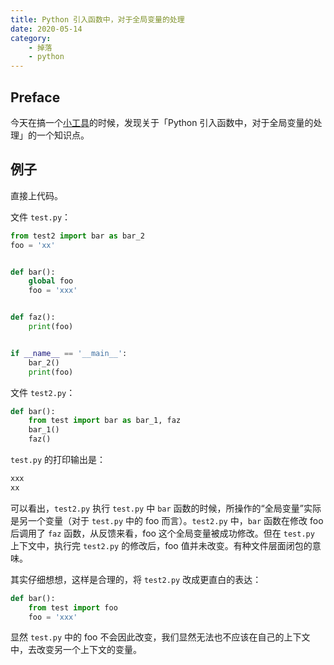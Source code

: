 ```yaml
---
title: Python 引入函数中，对于全局变量的处理
date: 2020-05-14
category: 
    - 掉落
    - python
---
```


## Preface

今天在搞一个[小工具](https://github.com/boring-plans/ddt-sharp-shooter)的时候，发现关于「Python 引入函数中，对于全局变量的处理」的一个知识点。

## 例子

直接上代码。

文件 `test.py`：

```python
from test2 import bar as bar_2
foo = 'xx'


def bar():
    global foo
    foo = 'xxx'


def faz():
    print(foo)


if __name__ == '__main__':
    bar_2()
    print(foo)
```

文件 `test2.py`：

```python
def bar():
    from test import bar as bar_1, faz
    bar_1()
    faz()
```

`test.py` 的打印输出是：

```bash
xxx
xx
```

可以看出，`test2.py` 执行 `test.py` 中 `bar` 函数的时候，所操作的“全局变量”实际是另一个变量（对于 `test.py` 中的 foo 而言）。`test2.py` 中，`bar` 函数在修改 foo 后调用了 `faz` 函数，从反馈来看，foo 这个全局变量被成功修改。但在 `test.py` 上下文中，执行完 `test2.py` 的修改后，foo 值并未改变。有种文件层面闭包的意味。

其实仔细想想，这样是合理的，将 `test2.py` 改成更直白的表达：

```python
def bar():
    from test import foo
    foo = 'xxx'
```

显然 `test.py` 中的 foo 不会因此改变，我们显然无法也不应该在自己的上下文中，去改变另一个上下文的变量。

